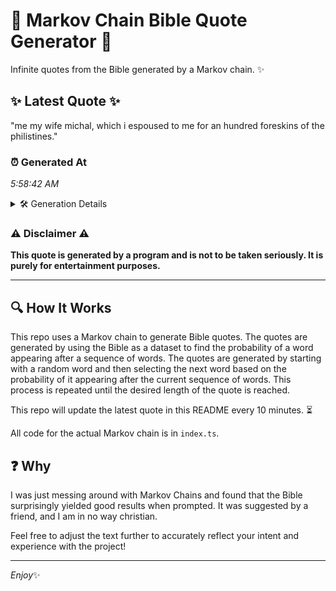 # 📖 Markov Chain Bible Quote Generator 📖

Infinite quotes from the Bible generated by a Markov chain. ✨

## ✨ Latest Quote ✨
"me my wife michal, which i espoused to me for an hundred foreskins of the philistines."

### ⏰ Generated At
*5:58:42 AM*

<details>
    <summary>🛠️ Generation Details</summary>
    <p>
        <strong>🌱 Seed:</strong> me<br>
        <strong>🔄 Iterations:</strong> 15<br>
        <strong>📜 Context History:</strong><br>[ me ]: my<br>[ me, my ]: wife<br>[ me, my, wife ]: michal,<br>[ me, my, wife, michal, ]: which<br>[ me, my, wife, michal,, which ]: i<br>[ me, my, wife, michal,, which, i ]: espoused<br>[ my, wife, michal,, which, i, espoused ]: to<br>[ wife, michal,, which, i, espoused, to ]: me<br>[ michal,, which, i, espoused, to, me ]: for<br>[ which, i, espoused, to, me, for ]: an<br>[ i, espoused, to, me, for, an ]: hundred<br>[ espoused, to, me, for, an, hundred ]: foreskins<br>[ to, me, for, an, hundred, foreskins ]: of<br>[ me, for, an, hundred, foreskins, of ]: the<br>[ for, an, hundred, foreskins, of, the ]: philistines.<br>
    </p>
</details>

### ⚠️ Disclaimer ⚠️
**This quote is generated by a program and is not to be taken seriously. It is purely for entertainment purposes.**

---

## 🔍 How It Works

This repo uses a Markov chain to generate Bible quotes. The quotes are generated by using the Bible as a dataset to find the probability of a word appearing after a sequence of words. The quotes are generated by starting with a random word and then selecting the next word based on the probability of it appearing after the current sequence of words. This process is repeated until the desired length of the quote is reached.

This repo will update the latest quote in this README every 10 minutes. ⏳

All code for the actual Markov chain is in `index.ts`.

## ❓ Why

I was just messing around with Markov Chains and found that the Bible surprisingly yielded good results when prompted. 
It was suggested by a friend, and I am in no way christian.

Feel free to adjust the text further to accurately reflect your intent and experience with the project!

---

*Enjoy*✨
